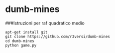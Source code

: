 # dumb-mines

###Istruzioni per raf quadratico medio
```
apt-get install git
git clone https://github.com/r3versi/dumb-mines
cd dumb-mines
python game.py
```